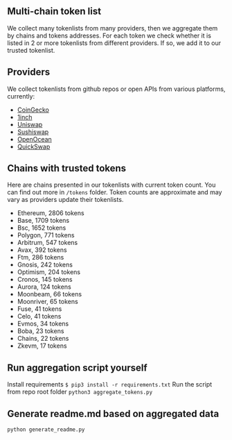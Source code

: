 
## Multi-chain token list 
We collect many tokenlists from many providers, then we aggregate them by chains and tokens addresses. 
For each token we check whether it is listed in 2 or more tokenlists from different providers. If so, 
we add it to our trusted tokenlist.

## Providers
We collect tokenlists from github repos or open APIs from various platforms, currently:
- [CoinGecko](https://www.coingecko.com/)
- [1inch](https://app.1inch.io/)
- [Uniswap](https://uniswap.org/)
- [Sushiswap](https://www.sushi.com/)
- [OpenOcean](https://openocean.finance/)
- [QuickSwap](https://quickswap.exchange/#/swap)

## Chains with trusted tokens
Here are chains presented in our tokenlists with current token count. You can find out more in `/tokens` folder.
Token counts are approximate and may vary as providers update their tokenlists.
- Ethereum, 2806 tokens
- Base, 1709 tokens
- Bsc, 1652 tokens
- Polygon, 771 tokens
- Arbitrum, 547 tokens
- Avax, 392 tokens
- Ftm, 286 tokens
- Gnosis, 242 tokens
- Optimism, 204 tokens
- Cronos, 145 tokens
- Aurora, 124 tokens
- Moonbeam, 66 tokens
- Moonriver, 65 tokens
- Fuse, 41 tokens
- Celo, 41 tokens
- Evmos, 34 tokens
- Boba, 23 tokens
- Chains, 22 tokens
- Zkevm, 17 tokens

## Run aggregation script yourself
Install requirements
```$ pip3 install -r requirements.txt```
Run the script from repo root folder
```python3 aggregate_tokens.py```
## Generate readme.md based on aggregated data
```bash
python generate_readme.py
```
